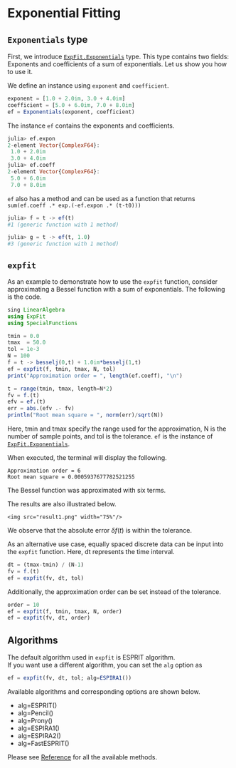 # Exponential Fitting

## `Exponentials` type

First, we introduce [`ExpFit.Exponentials`](@ref) type.  This type contains two fields: Exponents and coefficients of a sum of exponentials.  Let us show you how to use it.

We define an instance using `exponent` and `coefficient`.
```julia
exponent = [1.0 + 2.0im, 3.0 + 4.0im]
coefficient = [5.0 + 6.0im, 7.0 + 8.0im]
ef = Exponentials(exponent, coefficient)
```
The instance `ef` contains the exponents and coefficients.
```julia
julia> ef.expon
2-element Vector{ComplexF64}:
 1.0 + 2.0im
 3.0 + 4.0im
julia> ef.coeff
2-element Vector{ComplexF64}:
 5.0 + 6.0im
 7.0 + 8.0im
```
`ef` also has a method and can be used as a function that returns `sum(ef.coeff .* exp.(-ef.expon .* (t-t0)))`
```julia
julia> f = t -> ef(t)
#1 (generic function with 1 method)

julia> g = t -> ef(t, 1.0)
#3 (generic function with 1 method)
```

## `expfit`

As an example to demonstrate how to use the `expfit` function, consider approximating a Bessel function with a sum of exponentials. The following is the code. 

```julia
sing LinearAlgebra
using ExpFit
using SpecialFunctions

tmin = 0.0
tmax  = 50.0      
tol = 1e-3     
N = 100
f = t -> besselj(0,t) + 1.0im*besselj(1,t)
ef = expfit(f, tmin, tmax, N, tol)
print("Approximation order = ", length(ef.coeff), "\n")

t = range(tmin, tmax, length=N*2)
fv = f.(t)
efv = ef.(t)
err = abs.(efv .- fv)
println("Root mean square = ", norm(err)/sqrt(N))
```
Here, tmin and tmax specify the range used for the approximation, N is the number of sample points, and tol is the tolerance.
`ef` is the instance of [`ExpFit.Exponentials`](@ref).

When executed, the terminal will display the following.
```
Approximation order = 6
Root mean square = 0.0005937677782521255
```
The Bessel function was approximated with six terms.

The results are also illustrated below.

```@raw html
<img src="result1.png" width="75%"/>
```

We observe that the absolute error $\delta f(t)$ is within the tolerance.

As an alternative use case, equally spaced discrete data can be input into the `expfit` function. Here, dt represents the time interval.
```julia
dt = (tmax-tmin) / (N-1)
fv = f.(t)
ef = expfit(fv, dt, tol)
```

Additionally, the approximation order can be set instead of the tolerance.
```julia
order = 10
ef = expfit(f, tmin, tmax, N, order)
ef = expfit(fv, dt, order)
```

## Algorithms

The default algorithm used in `expfit` is ESPRIT algorithm.  
If you want use a different algorithm, you can set the `alg` option  as
```julia
ef = expfit(fv, dt, tol; alg=ESPIRA1())
```
Available algorithms and corresponding options are shown below.
- alg=ESPRIT()
- alg=Pencil()
- alg=Prony()
- alg=ESPIRA1()
- alg=ESPIRA2()
- alg=FastESPRIT()


Please see [Reference](@ref) for all the available methods.